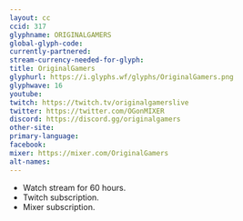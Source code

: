 ```yaml
---
layout: cc
ccid: 317
glyphname: ORIGINALGAMERS
global-glyph-code: 
currently-partnered: 
stream-currency-needed-for-glyph: 
title: OriginalGamers
glyphurl: https://i.glyphs.wf/glyphs/OriginalGamers.png
glyphwave: 16
youtube: 
twitch: https://twitch.tv/originalgamerslive
twitter: https://twitter.com/OGonMIXER
discord: https://discord.gg/originalgamers
other-site: 
primary-language: 
facebook: 
mixer: https://mixer.com/OriginalGamers
alt-names: 
---
```

* Watch stream for 60 hours.
* Twitch subscription.
* Mixer subscription.

